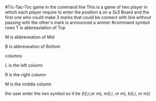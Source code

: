 #Tic-Tac-Toc game in the command line
This is a game of two player in which each player require to enter the position a on a 3x3 Board and the first one who could make 3 marks that could be connect with line
without passing with the other's mark is announced a winner
#command symbol
rows
T is abbreaviation of Top 

M is abbreveation of Mid

B is abbreveation of Bottom

columns

L is the left column

R is the right column

M is the middle column 

the user enter the two symbol so it be (t(l,r,or m), m(l,r, or m), b(l,r, or m))

